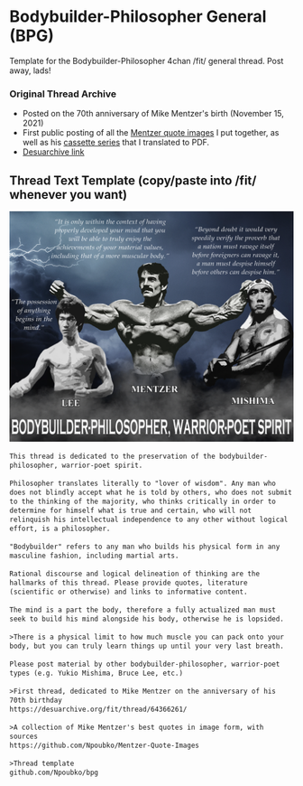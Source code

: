# Bodybuilder-Philosopher General (BPG)
Template for the Bodybuilder-Philosopher 4chan /fit/ general thread. Post away, lads!

### Original Thread Archive
* Posted on the 70th anniversary of Mike Mentzer's birth (November 15, 2021)
* First public posting of all the [Mentzer quote images](https://github.com/Npoubko/Mentzer-Quote-Images) I put together, as well as his [cassette series](https://github.com/Npoubko/Mentzer-Cassette-Transcript) that I translated to PDF.
* [Desuarchive link](https://desuarchive.org/fit/thread/64366261/)

## Thread Text Template (copy/paste into /fit/ whenever you want)
![](/images/bpg_small_filesize.png)

    This thread is dedicated to the preservation of the bodybuilder-philosopher, warrior-poet spirit.
    
    Philosopher translates literally to "lover of wisdom". Any man who does not blindly accept what he is told by others, who does not submit to the thinking of the majority, who thinks critically in order to determine for himself what is true and certain, who will not relinquish his intellectual independence to any other without logical effort, is a philosopher.
    
    "Bodybuilder" refers to any man who builds his physical form in any masculine fashion, including martial arts.
    
    Rational discourse and logical delineation of thinking are the hallmarks of this thread. Please provide quotes, literature (scientific or otherwise) and links to informative content.
    
    The mind is a part the body, therefore a fully actualized man must seek to build his mind alongside his body, otherwise he is lopsided. 
    
    >There is a physical limit to how much muscle you can pack onto your body, but you can truly learn things up until your very last breath.
    
    Please post material by other bodybuilder-philosopher, warrior-poet types (e.g. Yukio Mishima, Bruce Lee, etc.)
    
    >First thread, dedicated to Mike Mentzer on the anniversary of his 70th birthday
    https://desuarchive.org/fit/thread/64366261/

    >A collection of Mike Mentzer's best quotes in image form, with sources
    https://github.com/Npoubko/Mentzer-Quote-Images

    >Thread template
    github.com/Npoubko/bpg
